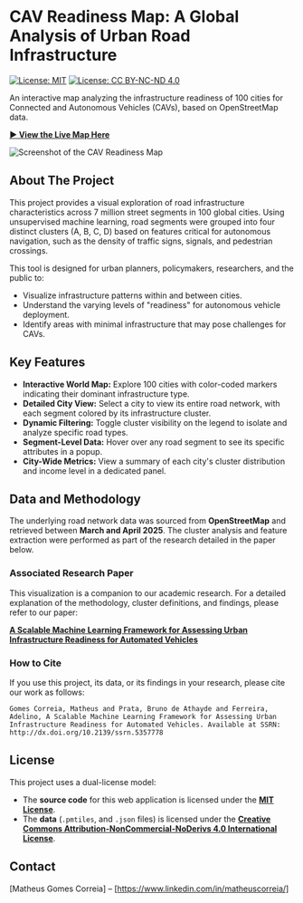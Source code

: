 # CAV Readiness Map: A Global Analysis of Urban Road Infrastructure

[![License: MIT](https://img.shields.io/badge/Code%20License-MIT-blue.svg)](https://opensource.org/licenses/MIT)
[![License: CC BY-NC-ND 4.0](https://img.shields.io/badge/Data%20License-CC%20BY--NC--ND%204.0-lightgrey.svg)](https://creativecommons.org/licenses/by-nc-nd/4.0/)

An interactive map analyzing the infrastructure readiness of 100 cities for Connected and Autonomous Vehicles (CAVs), based on OpenStreetMap data.

**[► View the Live Map Here](https://matheusgomesms.github.io/world-cav-readiness-map/)**

![Screenshot of the CAV Readiness Map](assets/social-preview.png)

## About The Project

This project provides a visual exploration of road infrastructure characteristics across 7 million street segments in 100 global cities. Using unsupervised machine learning, road segments were grouped into four distinct clusters (A, B, C, D) based on features critical for autonomous navigation, such as the density of traffic signs, signals, and pedestrian crossings.

This tool is designed for urban planners, policymakers, researchers, and the public to:
*   Visualize infrastructure patterns within and between cities.
*   Understand the varying levels of "readiness" for autonomous vehicle deployment.
*   Identify areas with minimal infrastructure that may pose challenges for CAVs.

## Key Features

*   **Interactive World Map:** Explore 100 cities with color-coded markers indicating their dominant infrastructure type.
*   **Detailed City View:** Select a city to view its entire road network, with each segment colored by its infrastructure cluster.
*   **Dynamic Filtering:** Toggle cluster visibility on the legend to isolate and analyze specific road types.
*   **Segment-Level Data:** Hover over any road segment to see its specific attributes in a popup.
*   **City-Wide Metrics:** View a summary of each city's cluster distribution and income level in a dedicated panel.

## Data and Methodology

The underlying road network data was sourced from **OpenStreetMap** and retrieved between **March and April 2025**. The cluster analysis and feature extraction were performed as part of the research detailed in the paper below.

### Associated Research Paper

This visualization is a companion to our academic research. For a detailed explanation of the methodology, cluster definitions, and findings, please refer to our paper:

**[A Scalable Machine Learning Framework for Assessing Urban Infrastructure Readiness for Automated Vehicles](https://dx.doi.org/10.2139/ssrn.5357778)**

### How to Cite

If you use this project, its data, or its findings in your research, please cite our work as follows:

`Gomes Correia, Matheus and Prata, Bruno de Athayde and Ferreira, Adelino, A Scalable Machine Learning Framework for Assessing Urban Infrastructure Readiness for Automated Vehicles. Available at SSRN: http://dx.doi.org/10.2139/ssrn.5357778`


## License

This project uses a dual-license model:

*   The **source code** for this web application is licensed under the **[MIT License](LICENSE_CODE)**.
*   The **data** (`.pmtiles`, and `.json` files) is licensed under the **[Creative Commons Attribution-NonCommercial-NoDerivs 4.0 International License](LICENSE_DATA)**.

## Contact

[Matheus Gomes Correia] – [https://www.linkedin.com/in/matheuscorreia/]